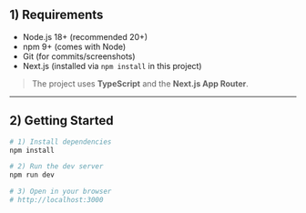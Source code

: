 

## 1) Requirements

- Node.js 18+ (recommended 20+)
- npm 9+ (comes with Node)
- Git (for commits/screenshots)
- Next.js (installed via `npm install` in this project)

> The project uses **TypeScript** and the **Next.js App Router**.

---

## 2) Getting Started

```bash
# 1) Install dependencies
npm install

# 2) Run the dev server
npm run dev

# 3) Open in your browser
# http://localhost:3000
